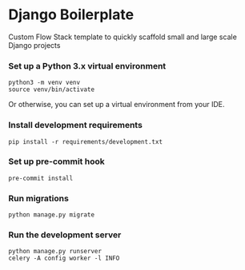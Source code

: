 # Django Boilerplate

Custom Flow Stack template to quickly scaffold small and large scale Django projects

### Set up a Python 3.x virtual environment

```
python3 -m venv venv
source venv/bin/activate
```
Or otherwise, you can set up a virtual environment from your IDE.

### Install development requirements

```
pip install -r requirements/development.txt
```

### Set up pre-commit hook

```
pre-commit install
```

### Run migrations

```
python manage.py migrate
```

### Run the development server

```
python manage.py runserver
celery -A config worker -l INFO
```

